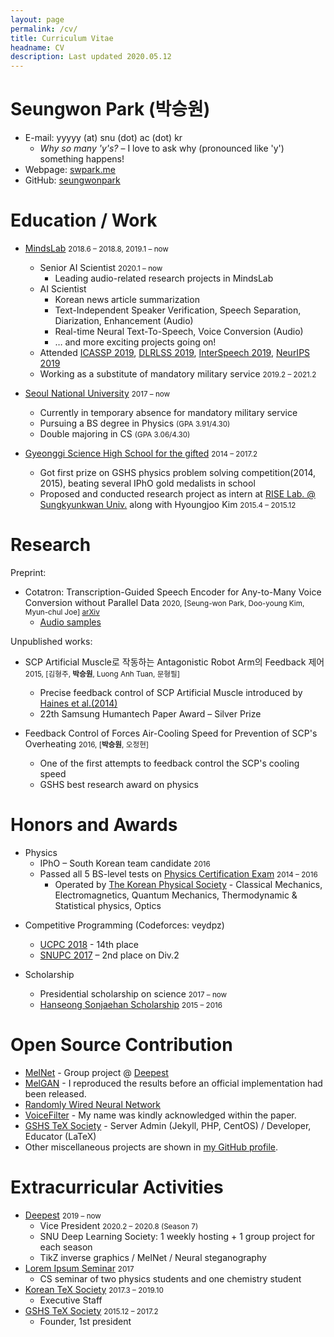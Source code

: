 ```yaml
---
layout: page
permalink: /cv/
title: Curriculum Vitae
headname: CV
description: Last updated 2020.05.12
---
```


# Seungwon Park (박승원)

* E-mail: yyyyy (at) snu (dot) ac (dot) kr
  * *Why so many 'y's?* – I love to ask why (pronounced like 'y') something happens!
* Webpage: [swpark.me](http://swpark.me)
* GitHub: [seungwonpark](https://github.com/seungwonpark)

# Education / Work

* [MindsLab](http://mindslab.ai/) <small>2018.6 – 2018.8, 2019.1 – now</small>
  * Senior AI Scientist <small>2020.1 – now</small>
    * Leading audio-related research projects in MindsLab
  * AI Scientist
    * Korean news article summarization
    * Text-Independent Speaker Verification, Speech Separation, Diarization, Enhancement (Audio)
    * Real-time Neural Text-To-Speech, Voice Conversion (Audio)
    * … and more exciting projects going on!
  * Attended [ICASSP 2019](https://2019.ieeeicassp.org), [DLRLSS 2019](https://dlrlsummerschool.ca/), [InterSpeech 2019](https://www.interspeech2019.org), [NeurIPS 2019](https://neurips.cc/)
  * Working as a substitute of mandatory military service <small>2019.2 – 2021.2</small>

* [Seoul National University](http://en.snu.ac.kr) <small>2017 – now</small>
  * Currently in temporary absence for mandatory military service
  * Pursuing a BS degree in Physics <small>(GPA 3.91/4.30)</small>
  * Double majoring in CS <small>(GPA 3.06/4.30)</small>

* [Gyeonggi Science High School for the gifted](http://www.gs.hs.kr) <small>2014 – 2017.2</small>
  * Got first prize on GSHS physics problem solving competition(2014, 2015), beating several IPhO gold medalists in school
  * Proposed and conducted research project as intern at [RISE Lab. @ Sungkyunkwan Univ.](http://ris.skku.edu/home/) along with Hyoungjoo Kim <small>2015.4 – 2015.12</small>


# Research

Preprint:
- Cotatron: Transcription-Guided Speech Encoder for Any-to-Many Voice Conversion without Parallel Data <small>2020, [Seung-won Park, Doo-young Kim, Myun-chul Joe] [arXiv](https://arxiv.org/abs/2005.03295)</small>
    - [Audio samples](https://mindslab-ai.github.io/cotatron)

Unpublished works:
- SCP Artificial Muscle로 작동하는 Antagonistic Robot Arm의 Feedback 제어 <small>2015, [김형주, **박승원**, Luong Anh Tuan, 문형필]</small>
    - Precise feedback control of SCP Artificial Muscle introduced by [Haines et al.(2014)](http://science.sciencemag.org/content/343/6173/868)
    - 22th Samsung Humantech Paper Award – Silver Prize

- Feedback Control of Forces Air-Cooling Speed for Prevention of SCP's Overheating <small>2016, [**박승원**, 오정현]</small>
    - One of the first attempts to feedback control the SCP's cooling speed 
    - GSHS best research award on physics

# Honors and Awards

- Physics
  * IPhO – South Korean team candidate <small>2016</small>
  * Passed all 5 BS-level tests on [Physics Certification Exam](http://kphc.kps.or.kr/about/) <small>2014 – 2016</small>
    * Operated by [The Korean Physical Society](http://www.kps.or.kr/) - Classical Mechanics, Electromagnetics, Quantum Mechanics, Thermodynamic & Statistical physics, Optics

* Competitive Programming (Codeforces: veydpz)
  * [UCPC 2018](https://2018.ucpc.io/) - 14th place
  * [SNUPC 2017](http://snups.snucse.org/snupc2017/) – 2nd place on Div.2

* Scholarship
  * Presidential scholarship on science <small>2017 – now</small>
  * [Hanseong Sonjaehan Scholarship](http://sonjaehan.org/) <small>2015 – 2016</small>

# Open Source Contribution

* [MelNet](<https://github.com/Deepest-Project/MelNet>) - Group project @ [Deepest](http://deepest.ai/)
* [MelGAN](https://github.com/seungwonpark/melgan) - I reproduced the results before an official implementation had been released.
* [Randomly Wired Neural Network](<https://github.com/seungwonpark/RandWireNN>)
* [VoiceFilter](<https://github.com/mindslab-ai/voicefilter>) - My name was kindly acknowledged within the paper.
* [GSHS TeX Society](http://latex.gs.hs.kr) - Server Admin (Jekyll, PHP, CentOS) / Developer, Educator (LaTeX)
* Other miscellaneous projects are shown in [my GitHub profile](https://github.com/seungwonpark). 


# Extracurricular Activities

* [Deepest](http://deepest.ai/) <small>2019 – now</small>
  * Vice President <small>2020.2 – 2020.8 (Season 7)</small>
  * SNU Deep Learning Society: 1 weekly hosting + 1 group project for each season
  * TikZ inverse graphics / MelNet / Neural steganography
* [Lorem Ipsum Seminar](https://github.com/seungwonpark/lipsum-seminar) <small>2017</small>
  * CS seminar of two physics students and one chemistry student
* [Korean TeX Society](http://www.ktug.org) <small>2017.3 – 2019.10</small>
  * Executive Staff
* [GSHS TeX Society](http://latex.gs.hs.kr) <small>2015.12 – 2017.2</small>
  * Founder, 1st president
